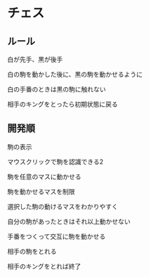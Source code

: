# チェス
## ルール

白が先手、黒が後手

白の駒を動かした後に、黒の駒を動かせるように

白の手番のときは黒の駒に触れない

相手のキングをとったら初期状態に戻る


## 開発順

駒の表示

マウスクリックで駒を認識できる2

駒を任意のマスに動かせる

駒を動かせるマスを制限

選択した駒の動けるマスをわかりやすく

自分の駒があったときはそれ以上動かせない

手番をつくって交互に駒を動かせる

相手の駒をとれる

相手のキングをとれば終了

